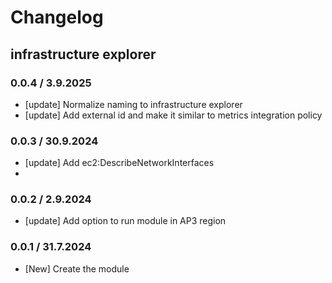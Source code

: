# Changelog

## infrastructure explorer

### 0.0.4 / 3.9.2025
* [update] Normalize naming to infrastructure explorer
* [update] Add external id and make it similar to metrics integration policy

### 0.0.3 / 30.9.2024
* [update] Add ec2:DescribeNetworkInterfaces
* 
### 0.0.2 / 2.9.2024
* [update] Add option to run module in AP3 region

### 0.0.1 / 31.7.2024
* [New] Create the module
